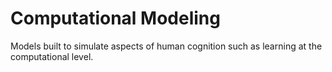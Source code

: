 # Computational Modeling

Models built to simulate aspects of human cognition such as learning at the computational level.
